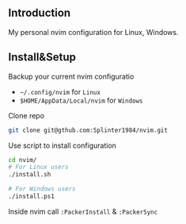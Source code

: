 ## Introduction
My personal nvim configuration for Linux, Windows.

## Install&Setup
Backup your current nvim configuratio
* ```~/.config/nvim``` for ```Linux```
* ```$HOME/AppData/Local/nvim``` for ```Windows```

Clone repo
```bash
git clone git@gthub.com:Splinter1984/nvim.git
```
Use script to install configuration
```bash
cd nvim/
# For Linux users
./install.sh

# For Windows users
./install.ps1
```

Inside nvim call ```:PackerInstall``` & ```:PackerSync```
